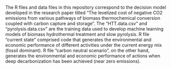 
The R files and data files in this repository correspond to the decision model developed in the research paper titled “The levelized cost of negative CO2 emissions from various pathways of biomass thermochemical conversion coupled with carbon capture and storage”. The “HTT.data.csv” and “pyrolysis.data.csv” are the training data used to develop machine learning models of biomass hydrothermal treatment and slow pyrolysis. R file “current state” comprised code that generates the environmental and economic performance of different activities under the current energy mix (fossil dominant). R file “carbon neutral scenario”, on the other hand, generates the environmental and economic performance of actions when deep decarbonization has been achieved (near zero emissions). 
